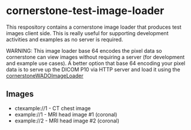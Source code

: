cornerstone-test-image-loader
=============================

This respository contains a cornerstone image loader that produces test images client side.  This is really
useful for supporting development activities and examples as no server is required.

WARNING: This image loader base 64 encodes the pixel data so cornerstone can view images without requiring
a server (for development and example use cases).  A better option that base 64 encoding your pixel data
is to serve up the DICOM P10 via HTTP server and load it using the
[cornerstoneWADOImageLoader](https://github.com/chafey/cornerstoneWADOImageLoader)

Images
------

* ctexample://1 - CT chest image
* example://1 - MRI head image #1 (coronal)
* example://2 - MRI head image #2 (coronal)


